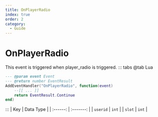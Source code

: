 ```yaml
---
title: OnPlayerRadio
index: true
order: 2
category:
  - Guide
---
```


# OnPlayerRadio
This event is triggered when player_radio is triggered.
::: tabs
@tab Lua
```lua
--- @param event Event
--- @return number EventResult
AddEventHandler("OnPlayerRadio", function(event)
    --[[ ... ]]
    return EventResult.Continue
end)
```

:::
|    Key   | Data Type |
| :------: | :-------: |
| `userid` |   `int`   |
|  `slot`  |   `int`   |
